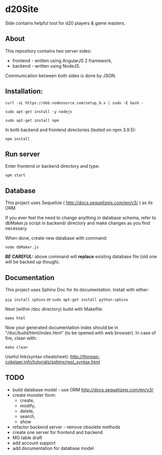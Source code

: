 # d20Site
Side contains helpful tool for d20 players & game masters.

## About
This repository contains two server sides:
* frontend - written using AngularJS 2 framework,
* backend - written using NodeJS.

Communication between both sides is done by JSON.

## Installation:

`curl -sL https://deb.nodesource.com/setup_6.x | sudo -E bash -`

`sudo apt-get install -y nodejs`

`sudo apt-get install npm`

In both backend and frontend directories (tested on npm 3.9.5):

`npm install`

## Run server

Enter frontend or backend directory and type:

`npm start`

## Database

This project uses Sequelize ( http://docs.sequelizejs.com/en/v3/ ) as its ORM.

If you ever feel the need to change anything in database schema, refer to dbMaker.js script in backend/ directory and make changes as you find necessary.

When done, create new database with command:

`node dbMaker.js`

***BE CAREFUL:*** above command will **replace** existing database file (old one will be backed up though).

## Documentation

This project uses Sphinx Doc for its documentation. Install with either:

`pip install sphinx` or `sudo apt-get install python-sphinx`

Next (within /doc directory) build with Makefile:

`make html`

Now your generated documentation index should be in "/doc/build/html/index.html" (to be opened with web browser). In case of fire, clean with:

`make clean`

Useful link(syntax cheatsheet): http://thomas-cokelaer.info/tutorials/sphinx/rest_syntax.html

## TODO

- build database model - use ORM http://docs.sequelizejs.com/en/v3/
- create monster form:
  - create,
  - modify,
  - delete,
  - search,
  - show
- refactor backend server - remove obsolete methods
- create one server for frontend and backend
- MG table draft
- add account support
- add documentation for database model
